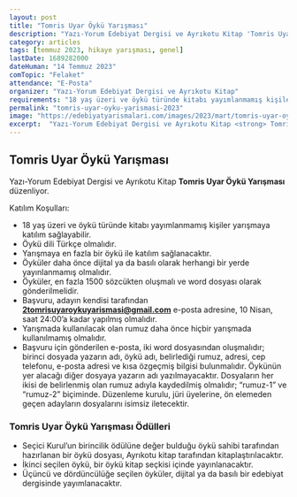 ```yaml
---
layout: post
title: "Tomris Uyar Öykü Yarışması"
description: "Yazı-Yorum Edebiyat Dergisi ve Ayrıkotu Kitap 'Tomris Uyar Öykü Yarışması' düzenliyor."
category: articles
tags: [temmuz 2023, hikaye yarışması, genel]
lastDate: 1689282000
dateHuman: "14 Temmuz 2023"
comTopic: "Felaket"
attendance: "E-Posta"
organizer: "Yazı-Yorum Edebiyat Dergisi ve Ayrıkotu Kitap"
requirements: "18 yaş üzeri ve öykü türünde kitabı yayımlanmamış kişiler katılabilir."
permalink: "tomris-uyar-oyku-yarismasi-2023"
image: "https://edebiyatyarismalari.com/images/2023/mart/tomris-uyar-oyku-yarismasi.jpg"
excerpt:  "Yazı-Yorum Edebiyat Dergisi ve Ayrıkotu Kitap <strong> Tomris Uyar Öykü Yarışması </strong> düzenliyor."
---
```


## Tomris Uyar Öykü Yarışması
Yazı-Yorum Edebiyat Dergisi ve Ayrıkotu Kitap **Tomris Uyar Öykü Yarışması** düzenliyor.  

Katılım Koşulları:
- 18 yaş üzeri ve öykü türünde kitabı yayımlanmamış kişiler yarışmaya katılım sağlayabilir.
- Öykü dili Türkçe olmalıdır.
- Yarışmaya en fazla bir öykü ile katılım sağlanacaktır.
- Öyküler daha önce dijital ya da basılı olarak herhangi bir yerde yayınlanmamış olmalıdır.
- Öyküler, en fazla 1500 sözcükten oluşmalı ve word dosyası olarak gönderilmelidir.
- Başvuru, adayın kendisi tarafından **2tomrisuyaroykuyarismasi@gmail.com** e-posta adresine, 10 Nisan, saat 24:00’a kadar yapılmış olmalıdır.
- Yarışmada kullanılacak olan rumuz daha önce hiçbir yarışmada kullanılmamış olmalıdır.
- Başvuru için gönderilen e-posta, iki word dosyasından oluşmalıdır; birinci dosyada yazarın adı, öykü adı, belirlediği rumuz, adresi, cep telefonu, e-posta adresi ve kısa özgeçmiş bilgisi bulunmalıdır. Öykünün yer alacağı diğer dosyaya yazarın adı yazılmayacaktır. Dosyaların her ikisi de belirlenmiş olan rumuz adıyla kaydedilmiş olmalıdır; “rumuz-1” ve “rumuz-2” biçiminde. Düzenleme kurulu, jüri üyelerine, ön elemeden geçen adayların dosyalarını isimsiz iletecektir.

### Tomris Uyar Öykü Yarışması Ödülleri
- Seçici Kurul’un birincilik ödülüne değer bulduğu öykü sahibi tarafından hazırlanan bir öykü dosyası, Ayrıkotu kitap tarafından kitaplaştırılacaktır.
- İkinci seçilen öykü, bir öykü kitap seçkisi içinde yayınlanacaktır.
- Üçüncü ve dördüncülüğe seçilen öyküler, dijital ya da basılı bir edebiyat dergisinde yayımlanacaktır.